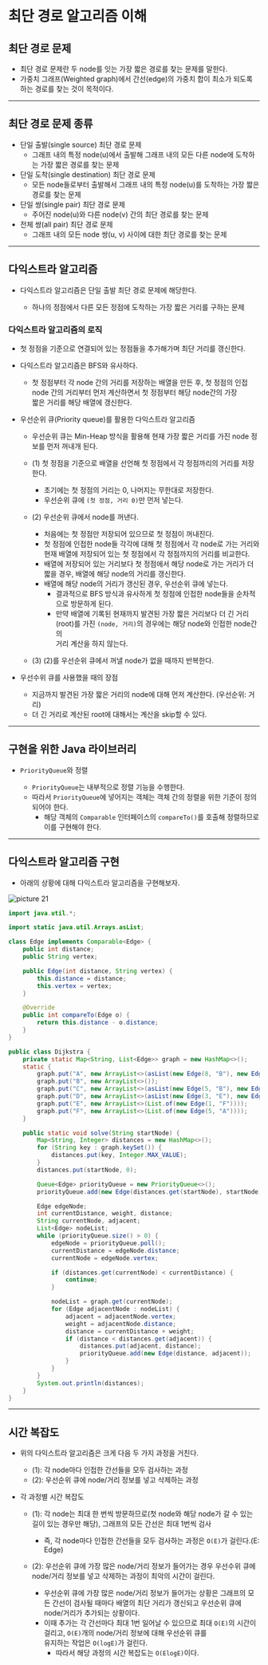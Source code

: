 # 최단 경로 알고리즘 이해

## 최단 경로 문제

- 최단 경로 문제란 두 node를 잇는 가장 짧은 경로를 찾는 문제를 말한다.
- 가중치 그래프(Weighted graph)에서 간선(edge)의 가중치 합이 최소가 되도록 하는 경로를 찾는 것이 목적이다.

---

## 최단 경로 문제 종류

- 단일 출발(single source) 최단 경로 문제
  - 그래프 내의 특정 node(u)에서 출발해 그래프 내의 모든 다른 node에 도착하는 가장 짧은 경로를 찾는 문제
- 단일 도착(single destination) 최단 경로 문제
  - 모든 node들로부터 출발해서 그래프 내의 특정 node(u)를 도착하는 가장 짧은 경로를 찾는 문제
- 단일 쌍(single pair) 최단 경로 문제
  - 주어진 node(u)와 다른 node(v) 간의 최단 경로를 찾는 문제
- 전체 쌍(all pair) 최단 경로 문제
  - 그래프 내의 모든 node 쌍(u, v) 사이에 대한 최단 경로를 찾는 문제

---

## 다익스트라 알고리즘

- 다익스트라 알고리즘은 단일 출발 최단 경로 문제에 해당한다.

  - 하나의 정점에서 다른 모든 정점에 도착하는 가장 짧은 거리를 구하는 문제

### 다익스트라 알고리즘의 로직

- 첫 정점을 기준으로 연결되어 있는 정점들을 추가해가며 최단 거리를 갱신한다.
- 다익스트라 알고리즘은 BFS와 유사하다.

  - 첫 정점부터 각 node 간의 거리를 저장하는 배열을 만든 후, 첫 정점의 인접 node 간의 거리부터 먼저 계산하면서 첫 정점부터 해당 node간의 가장  
    짧은 거리를 해당 배열에 갱신한다.

- 우선순위 큐(Priority queue)를 활용한 다익스트라 알고리즘

  - 우선순위 큐는 Min-Heap 방식을 활용해 현재 가장 짧은 거리를 가진 node 정보를 먼저 꺼내개 된다.

  - (1) 첫 정점을 기준으로 배열을 선언해 첫 정점에서 각 정점까리의 거리를 저장한다.

    - 초기에는 첫 정점의 거리는 0, 나머지는 무한대로 저장한다.
    - 우선순위 큐에 `(첫 정점, 거리 0)`만 먼저 넣는다.

  - (2) 우선순위 큐에서 node를 꺼낸다.
    - 처음에는 첫 정점만 저장되어 있으므로 첫 정점이 꺼내진다.
    - 첫 정점에 인접한 node들 각각에 대해 첫 정점에서 각 node로 가는 거리와 현재 배열에 저장되어 있는 첫 정점에서 각 정점까지의 거리를 비교한다.
    - 배열에 저장되어 있는 거리보다 첫 정점에서 해당 node로 가는 거리가 더 짧을 경우, 배열에 해당 node의 거리를 갱신한다.
    - 배열에 해당 node의 거리가 갱신된 경우, 우선순위 큐에 넣는다.
      - 결과적으로 BFS 방식과 유사하게 첫 정점에 인접한 node들을 순차적으로 방문하게 된다.
      - 만약 배열에 기록된 현재까지 발견된 가장 짧은 거리보다 더 긴 거리(root)를 가진 `(node, 거리)`의 경우에는 해당 node와 인접한 node간의  
        거리 계산을 하지 않는다.
  - (3) (2)를 우선순위 큐에서 꺼낼 node가 없을 때까지 반복한다.

- 우선수위 큐를 사용했을 때의 장점

  - 지금까지 발견된 가장 짧은 거리의 node에 대해 먼저 계산한다. (우선순위: 거리)
  - 더 긴 거리로 계산된 root에 대해서는 계산을 skip할 수 있다.

---

## 구현을 위한 Java 라이브러리

- `PriorityQueue`와 정렬

  - `PriorityQueue`는 내부적으로 정렬 기능을 수행한다.
  - 따라서 `PriorityQueue`에 넣어지는 객체는 객체 간의 정렬을 위한 기준이 정의되어야 한다.
    - 해당 객체의 `Comparable` 인터페이스의 `compareTo()`를 호출해 정렬하므로 이를 구현해야 한다.

---

## 다익스트라 알고리즘 구현

- 아래의 상황에 대해 다익스트라 알고리즘을 구현해보자.

![picture 21](/images/OTHERS_ALGO_DJ_1.png)

```java
import java.util.*;

import static java.util.Arrays.asList;

class Edge implements Comparable<Edge> {
    public int distance;
    public String vertex;

    public Edge(int distance, String vertex) {
        this.distance = distance;
        this.vertex = vertex;
    }

    @Override
    public int compareTo(Edge o) {
        return this.distance - o.distance;
    }
}

public class Dijkstra {
    private static Map<String, List<Edge>> graph = new HashMap<>();
    static {
        graph.put("A", new ArrayList<>(asList(new Edge(8, "B"), new Edge(1, "C"), new Edge(2, "D"))));
        graph.put("B", new ArrayList<>());
        graph.put("C", new ArrayList<>(asList(new Edge(5, "B"), new Edge(2, "D"))));
        graph.put("D", new ArrayList<>(asList(new Edge(3, "E"), new Edge(5, "F"))));
        graph.put("E", new ArrayList<>(List.of(new Edge(1, "F"))));
        graph.put("F", new ArrayList<>(List.of(new Edge(5, "A"))));
    }

    public static void solve(String startNode) {
        Map<String, Integer> distances = new HashMap<>();
        for (String key : graph.keySet()) {
            distances.put(key, Integer.MAX_VALUE);
        }
        distances.put(startNode, 0);

        Queue<Edge> priorityQueue = new PriorityQueue<>();
        priorityQueue.add(new Edge(distances.get(startNode), startNode));

        Edge edgeNode;
        int currentDistance, weight, distance;
        String currentNode, adjacent;
        List<Edge> nodeList;
        while (priorityQueue.size() > 0) {
            edgeNode = priorityQueue.poll();
            currentDistance = edgeNode.distance;
            currentNode = edgeNode.vertex;

            if (distances.get(currentNode) < currentDistance) {
                continue;
            }

            nodeList = graph.get(currentNode);
            for (Edge adjacentNode : nodeList) {
                adjacent = adjacentNode.vertex;
                weight = adjacentNode.distance;
                distance = currentDistance + weight;
                if (distance < distances.get(adjacent)) {
                    distances.put(adjacent, distance);
                    priorityQueue.add(new Edge(distance, adjacent));
                }
            }
        }
        System.out.println(distances);
    }
}
```

---

## 시간 복잡도

- 위의 다익스트라 알고리즘은 크게 다음 두 가지 과정을 거친다.

  - (1): 각 node마다 인접한 간선들을 모두 검사하는 과정
  - (2): 우선순위 큐에 node/거리 정보를 넣고 삭제하는 과정

- 각 과정별 시간 복잡도

  - (1): 각 node는 최대 한 번씩 방문하므로(첫 node와 해당 node가 갈 수 있는 길이 있는 경우만 해당), 그래프의 모든 간선은 최대 1번씩 검사

    - 즉, 각 node마다 인접한 간선들을 모두 검사하는 과정은 `O(E)`가 걸린다.(E: Edge)

  - (2): 우선순위 큐에 가장 많은 node/거리 정보가 들어가는 경우 우선수위 큐에 node/거리 정보를 넣고 삭제하는 과정이 최악의 시간이 걸린다.
    - 우선순위 큐에 가장 많은 node/거리 정보가 들어가는 상황은 그래프의 모든 간선이 검사될 때마다 배열의 최단 거리가 갱신되고 우선순위 큐에  
      node/거리가 추가되는 상황이다.
    - 이때 추가는 각 간선마다 최대 1번 일어날 수 있으므로 최대 `O(E)`의 시간이 걸리고, `O(E)`개의 node/거리 정보에 대해 우선순위 큐를  
      유지하는 작업은 `O(logE)`가 걸린다.
      - 따라서 해당 과정의 시간 복잡도는 `O(ElogE)`이다.
